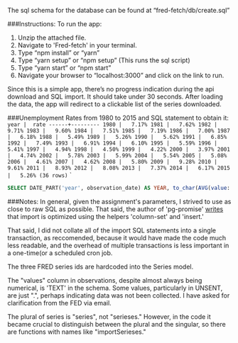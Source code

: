 The sql schema for the database can be found at “fred-fetch/db/create.sql”

###Instructions:
To run the app:
1. Unzip the attached file.
2. Navigate to 'Fred-fetch' in your terminal.
3. Type “npm install” or “yarn”
4. Type  “yarn setup” or “npm setup” (This runs the sql script)
5. Type “yarn start” or “npm start”
6. Navigate your browser to “localhost:3000” and click on the link to run.

Since this is a simple app, there’s no progress indication during the api download and SQL import.  It should take under 30 seconds. After loading the data, the app will redirect to a clickable list of the series downloaded.

###Unemployment Rates from 1980 to 2015 and SQL statement to obtain it:
`
 year |  rate
------+---------
 1980 |   7.17%
 1981 |   7.62%
 1982 |   9.71%
 1983 |   9.60%
 1984 |   7.51%
 1985 |   7.19%
 1986 |   7.00%
 1987 |   6.18%
 1988 |   5.49%
 1989 |   5.26%
 1990 |   5.62%
 1991 |   6.85%
 1992 |   7.49%
 1993 |   6.91%
 1994 |   6.10%
 1995 |   5.59%
 1996 |   5.41%
 1997 |   4.94%
 1998 |   4.50%
 1999 |   4.22%
 2000 |   3.97%
 2001 |   4.74%
 2002 |   5.78%
 2003 |   5.99%
 2004 |   5.54%
 2005 |   5.08%
 2006 |   4.61%
 2007 |   4.62%
 2008 |   5.80%
 2009 |   9.28%
 2010 |   9.61%
 2011 |   8.93%
 2012 |   8.08%
 2013 |   7.37%
 2014 |   6.17%
 2015 |   5.26%
(36 rows)`
`

```sql
SELECT DATE_PART('year', observation_date) AS YEAR, to_char(AVG(value::FLOAT),'99.99%') AS RATE FROM observations WHERE series_id = 'UNRATE' AND observation_date >= '1980-1-1' AND observation_date <= '2015-12-31' GROUP BY(DATE_PART('year', observation_date)) ORDER BY(DATE_PART('year', observation_date))
```

###Notes:
In general, given the assignment's parameters, I strived to use as close to raw SQL as possible. That said, the author of 'pg-promise' [writes](https://github.com/vitaly-t/pg-promise/wiki/Data-Imports) that import is optimized using the helpers 'column-set' and 'insert.'

That said, I did not collate all of the import SQL statements into a single transaction, as reccomended, because it would have made the code much less readable, and the overhead of multiple transactions is less important in a one-time(or a scheduled cron job.

The three FRED series ids are hardcoded into the Series model.

The "values" column in observations, despite almost always being numerical, is 'TEXT' in the schema. Some values, particularly in UNSENT, are just ".", perhaps indicating data was not been collected. I have asked for clarification from the FED via email.

The plural of series is "series", not "serieses." However, in the code it became crucial to distinguish between the plural and the singular, so there are functions with names like "importSerieses." 
